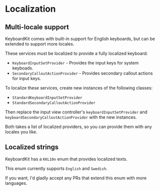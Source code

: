 # Localization


## Multi-locale support

KeyboardKit comes with built-in support for English keyboards, but can be extended to support more locales.

These services must be localized to provide a fully localized keyboard:

* `KeyboardInputSetProvider` - Provides the input keys for system keyboads.
* `SecondaryCalloutActionProvider` - Provides secondary callout actions for input keys.

To localize these services, create new instances of the following classes:

* `StandardKeyboardInputSetProvider`
* `StandardSecondaryCalloutActionProvider`

Then replace the input view controller's `keyboardInputSetProvider` and `keyboardSecondaryCalloutActionProvider` with the new instances.

Both takes a list of localized providers, so you can provide them with any locales you like.


## Localized strings

KeyboardKit has a `KKL10n` enum that provides localized texts.

This enum currently supports `English` and `Swedish`.

If you want, I'd gladly accept any PRs that extend this enum with more languages.
